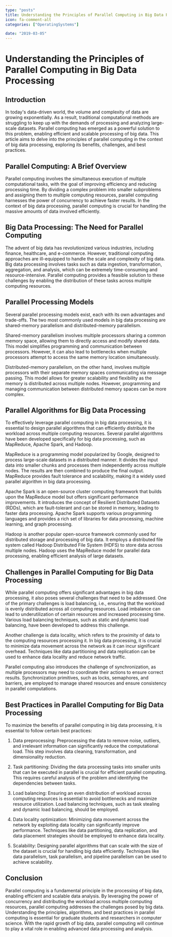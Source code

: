 ```yaml
---
type: "posts"
title: Understanding the Principles of Parallel Computing in Big Data Processing
icon: fa-comment-alt
categories: ["OperatingSystems"]

date: "2019-03-05"
---
```




# Understanding the Principles of Parallel Computing in Big Data Processing

## Introduction

In today's data-driven world, the volume and complexity of data are growing exponentially. As a result, traditional computational methods are struggling to keep up with the demands of processing and analyzing large-scale datasets. Parallel computing has emerged as a powerful solution to this problem, enabling efficient and scalable processing of big data. This article aims to delve into the principles of parallel computing in the context of big data processing, exploring its benefits, challenges, and best practices.

## Parallel Computing: A Brief Overview

Parallel computing involves the simultaneous execution of multiple computational tasks, with the goal of improving efficiency and reducing processing time. By dividing a complex problem into smaller subproblems and assigning them to multiple computing resources, parallel computing harnesses the power of concurrency to achieve faster results. In the context of big data processing, parallel computing is crucial for handling the massive amounts of data involved efficiently.

## Big Data Processing: The Need for Parallel Computing

The advent of big data has revolutionized various industries, including finance, healthcare, and e-commerce. However, traditional computing approaches are ill-equipped to handle the scale and complexity of big data. Big data processing involves tasks such as data ingestion, transformation, aggregation, and analysis, which can be extremely time-consuming and resource-intensive. Parallel computing provides a feasible solution to these challenges by enabling the distribution of these tasks across multiple computing resources.

## Parallel Processing Models

Several parallel processing models exist, each with its own advantages and trade-offs. The two most commonly used models in big data processing are shared-memory parallelism and distributed-memory parallelism.

Shared-memory parallelism involves multiple processors sharing a common memory space, allowing them to directly access and modify shared data. This model simplifies programming and communication between processors. However, it can also lead to bottlenecks when multiple processors attempt to access the same memory location simultaneously.

Distributed-memory parallelism, on the other hand, involves multiple processors with their separate memory spaces communicating via message passing. This model allows for greater scalability and flexibility as the memory is distributed across multiple nodes. However, programming and managing communication between distributed memory spaces can be more complex.

## Parallel Algorithms for Big Data Processing

To effectively leverage parallel computing in big data processing, it is essential to design parallel algorithms that can efficiently distribute the workload across multiple computing resources. Several parallel algorithms have been developed specifically for big data processing, such as MapReduce, Apache Spark, and Hadoop.

MapReduce is a programming model popularized by Google, designed to process large-scale datasets in a distributed manner. It divides the input data into smaller chunks and processes them independently across multiple nodes. The results are then combined to produce the final output. MapReduce provides fault tolerance and scalability, making it a widely used parallel algorithm in big data processing.

Apache Spark is an open-source cluster computing framework that builds upon the MapReduce model but offers significant performance improvements. It introduces the concept of Resilient Distributed Datasets (RDDs), which are fault-tolerant and can be stored in memory, leading to faster data processing. Apache Spark supports various programming languages and provides a rich set of libraries for data processing, machine learning, and graph processing.

Hadoop is another popular open-source framework commonly used for distributed storage and processing of big data. It employs a distributed file system called Hadoop Distributed File System (HDFS) to store data across multiple nodes. Hadoop uses the MapReduce model for parallel data processing, enabling efficient analysis of large datasets.

## Challenges in Parallel Computing for Big Data Processing

While parallel computing offers significant advantages in big data processing, it also poses several challenges that need to be addressed. One of the primary challenges is load balancing, i.e., ensuring that the workload is evenly distributed across all computing resources. Load imbalance can lead to underutilization of certain resources and increased processing time. Various load balancing techniques, such as static and dynamic load balancing, have been developed to address this challenge.

Another challenge is data locality, which refers to the proximity of data to the computing resources processing it. In big data processing, it is crucial to minimize data movement across the network as it can incur significant overhead. Techniques like data partitioning and data replication can be used to enhance data locality and reduce network traffic.

Parallel computing also introduces the challenge of synchronization, as multiple processors may need to coordinate their actions to ensure correct results. Synchronization primitives, such as locks, semaphores, and barriers, are employed to manage shared resources and ensure consistency in parallel computations.

## Best Practices in Parallel Computing for Big Data Processing

To maximize the benefits of parallel computing in big data processing, it is essential to follow certain best practices:

1. Data preprocessing: Preprocessing the data to remove noise, outliers, and irrelevant information can significantly reduce the computational load. This step involves data cleaning, transformation, and dimensionality reduction.

2. Task partitioning: Dividing the data processing tasks into smaller units that can be executed in parallel is crucial for efficient parallel computing. This requires careful analysis of the problem and identifying the dependencies between tasks.

3. Load balancing: Ensuring an even distribution of workload across computing resources is essential to avoid bottlenecks and maximize resource utilization. Load balancing techniques, such as task stealing and dynamic load balancing, should be employed.

4. Data locality optimization: Minimizing data movement across the network by exploiting data locality can significantly improve performance. Techniques like data partitioning, data replication, and data placement strategies should be employed to enhance data locality.

5. Scalability: Designing parallel algorithms that can scale with the size of the dataset is crucial for handling big data efficiently. Techniques like data parallelism, task parallelism, and pipeline parallelism can be used to achieve scalability.

## Conclusion

Parallel computing is a fundamental principle in the processing of big data, enabling efficient and scalable data analysis. By leveraging the power of concurrency and distributing the workload across multiple computing resources, parallel computing addresses the challenges posed by big data. Understanding the principles, algorithms, and best practices in parallel computing is essential for graduate students and researchers in computer science. With the rapid growth of big data, parallel computing will continue to play a vital role in enabling advanced data processing and analysis.